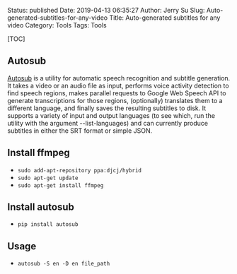 Status: published
Date: 2019-04-13 06:35:27
Author: Jerry Su
Slug: Auto-generated-subtitles-for-any-video
Title: Auto-generated subtitles for any video
Category: Tools
Tags: Tools

[TOC]

## Autosub
[Autosub](https://github.com/agermanidis/autosub) is a utility for automatic speech recognition and subtitle generation. It takes a video or an audio file as input, performs voice activity detection to find speech regions, makes parallel requests to Google Web Speech API to generate transcriptions for those regions, (optionally) translates them to a different language, and finally saves the resulting subtitles to disk. It supports a variety of input and output languages (to see which, run the utility with the argument --list-languages) and can currently produce subtitles in either the SRT format or simple JSON.

## Install ffmpeg
- `sudo add-apt-repository ppa:djcj/hybrid`
- `sudo apt-get update`
- `sudo apt-get install ffmpeg`

## Install autosub
- `pip install autosub`

## Usage
- `autosub -S en -D en file_path`

